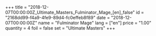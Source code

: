 +++
title = "2018-12-07T00:00:00Z_Ultimate_Masters_Fulminator_Mage_[en]_false"
id = "2168dd99-f4a9-4fe9-89d4-fc0effeb8f89"
date = "2018-12-07T00:00:00Z"
name = "Fulminator Mage"
lang = ["en"]
price = "1.00"
quantity = 4
foil = false
set = "Ultimate Masters"
+++
